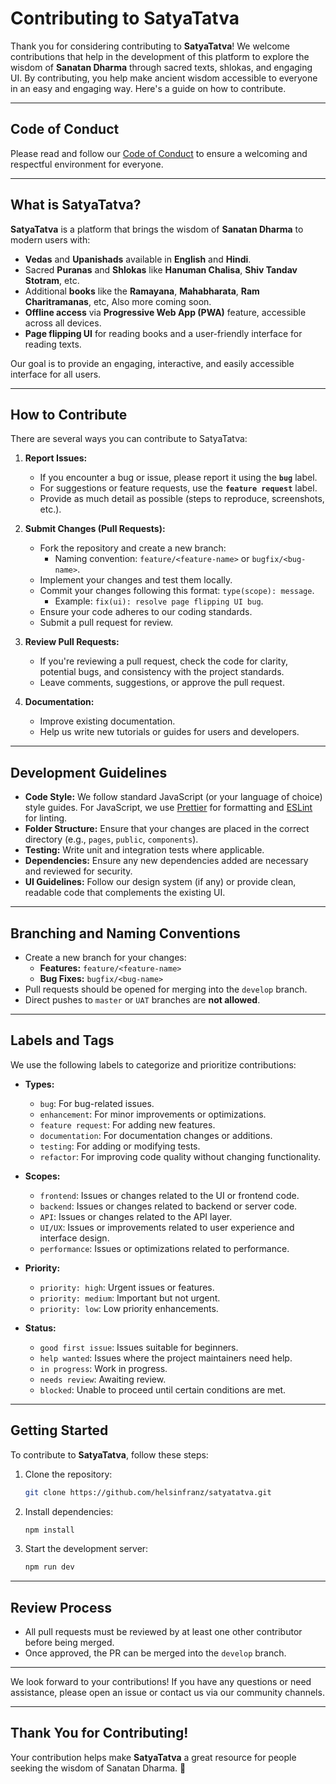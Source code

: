 # Contributing to SatyaTatva

Thank you for considering contributing to **SatyaTatva**! We welcome contributions that help in the development of this platform to explore the wisdom of **Sanatan Dharma** through sacred texts, shlokas, and engaging UI. By contributing, you help make ancient wisdom accessible to everyone in an easy and engaging way. Here's a guide on how to contribute.

---

## Code of Conduct

Please read and follow our [Code of Conduct](./CODE_OF_CONDUCT.md) to ensure a welcoming and respectful environment for everyone.

---

## What is SatyaTatva?

**SatyaTatva** is a platform that brings the wisdom of **Sanatan Dharma** to modern users with:
- **Vedas** and **Upanishads** available in **English** and **Hindi**.
- Sacred **Puranas** and **Shlokas** like **Hanuman Chalisa**, **Shiv Tandav Stotram**, etc.
- Additional **books** like the **Ramayana**, **Mahabharata**, **Ram Charitramanas**, etc, Also more coming soon.
- **Offline access** via **Progressive Web App (PWA)** feature, accessible across all devices.
- **Page flipping UI** for reading books and a user-friendly interface for reading texts.

Our goal is to provide an engaging, interactive, and easily accessible interface for all users.

---

## How to Contribute

There are several ways you can contribute to SatyaTatva:

1. **Report Issues:**
   - If you encounter a bug or issue, please report it using the **`bug`** label.
   - For suggestions or feature requests, use the **`feature request`** label.
   - Provide as much detail as possible (steps to reproduce, screenshots, etc.).

2. **Submit Changes (Pull Requests):**
   - Fork the repository and create a new branch:
     - Naming convention: `feature/<feature-name>` or `bugfix/<bug-name>`.
   - Implement your changes and test them locally.
   - Commit your changes following this format: `type(scope): message`.
     - Example: `fix(ui): resolve page flipping UI bug`.
   - Ensure your code adheres to our coding standards.
   - Submit a pull request for review.

3. **Review Pull Requests:**
   - If you're reviewing a pull request, check the code for clarity, potential bugs, and consistency with the project standards.
   - Leave comments, suggestions, or approve the pull request.

4. **Documentation:**
   - Improve existing documentation.
   - Help us write new tutorials or guides for users and developers.

---

## Development Guidelines

- **Code Style:** We follow standard JavaScript (or your language of choice) style guides. For JavaScript, we use [Prettier](https://prettier.io/) for formatting and [ESLint](https://eslint.org/) for linting.
- **Folder Structure:** Ensure that your changes are placed in the correct directory (e.g., `pages`, `public`, `components`).
- **Testing:** Write unit and integration tests where applicable.
- **Dependencies:** Ensure any new dependencies added are necessary and reviewed for security.
- **UI Guidelines:** Follow our design system (if any) or provide clean, readable code that complements the existing UI.

---

## Branching and Naming Conventions

- Create a new branch for your changes:
  - **Features:** `feature/<feature-name>`
  - **Bug Fixes:** `bugfix/<bug-name>`
- Pull requests should be opened for merging into the `develop` branch.
- Direct pushes to `master` or `UAT` branches are **not allowed**.

---

## Labels and Tags

We use the following labels to categorize and prioritize contributions:

- **Types:**
  - `bug`: For bug-related issues.
  - `enhancement`: For minor improvements or optimizations.
  - `feature request`: For adding new features.
  - `documentation`: For documentation changes or additions.
  - `testing`: For adding or modifying tests.
  - `refactor`: For improving code quality without changing functionality.

- **Scopes:**
  - `frontend`: Issues or changes related to the UI or frontend code.
  - `backend`: Issues or changes related to backend or server code.
  - `API`: Issues or changes related to the API layer.
  - `UI/UX`: Issues or improvements related to user experience and interface design.
  - `performance`: Issues or optimizations related to performance.

- **Priority:**
  - `priority: high`: Urgent issues or features.
  - `priority: medium`: Important but not urgent.
  - `priority: low`: Low priority enhancements.

- **Status:**
  - `good first issue`: Issues suitable for beginners.
  - `help wanted`: Issues where the project maintainers need help.
  - `in progress`: Work in progress.
  - `needs review`: Awaiting review.
  - `blocked`: Unable to proceed until certain conditions are met.

---

## Getting Started

To contribute to **SatyaTatva**, follow these steps:

1. Clone the repository:
   ```bash
   git clone https://github.com/helsinfranz/satyatatva.git
   ```

2. Install dependencies:
   ```bash
   npm install
   ```

3. Start the development server:
   ```bash
   npm run dev
   ```

---

## Review Process

- All pull requests must be reviewed by at least one other contributor before being merged.
- Once approved, the PR can be merged into the `develop` branch.

---

We look forward to your contributions! If you have any questions or need assistance, please open an issue or contact us via our community channels.

---

## Thank You for Contributing!

Your contribution helps make **SatyaTatva** a great resource for people seeking the wisdom of Sanatan Dharma. 🙏
